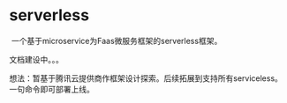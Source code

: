 # serverless

​	一个基于microservice为Faas微服务框架的serverless框架。

文档建设中。。。

想法：暂基于腾讯云提供商作框架设计探索。后续拓展到支持所有serviceless。一句命令即可部署上线。